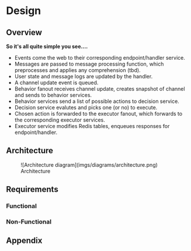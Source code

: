 # Design

## Overview

**So it's all quite simple you see....**

* Events come the web to their corresponding endpoint/handler service.
* Messages are passed to message processing function, which preprocesses
  and applies any comprehension (tbd).
* User state and message logs are updated by the handler.
* A channel update event is queued.
* Behavior fanout receives channel update, creates snapshot of channel
  and sends to behavior services.
* Behavior services send a list of possible actions to decision service.
* Decision service evalutes and picks one (or no) to execute.
* Chosen action is forwarded to the executor fanout, which forwards to
  the corresponding executor services.
* Executor service modifies Redis tables, enqueues responses for
  endpoint/handler.

## Architecture

<figure markdown>
  ![Architecture diagram](imgs/diagrams/architecture.png)
  <figcaption>Architecture</figcaption>
</figure>

## Requirements

### Functional

### Non-Functional

## Appendix
